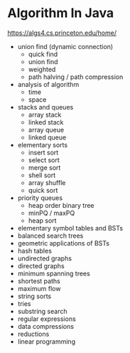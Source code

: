 # Algorithm In Java

https://algs4.cs.princeton.edu/home/

* union find (dynamic connection)
  * quick find
  * union find
  * weighted
  * path halving / path compression
* analysis of algorithm
  * time
  * space
* stacks and queues
  * array stack
  * linked stack
  * array queue
  * linked queue
* elementary sorts
  * insert sort
  * select sort
  * merge sort
  * shell sort
  * array shuffle
  * quick sort
* priority queues
  * heap order binary tree
  * minPQ / maxPQ
  * heap sort
* elementary symbol tables and BSTs
* balanced search trees
* geometric applications of BSTs
* hash tables
* undirected graphs
* directed graphs
* minimum spanning trees
* shortest paths
* maximum flow
* string sorts
* tries
* substring search
* regular expressions
* data compressions
* reductions
* linear programming